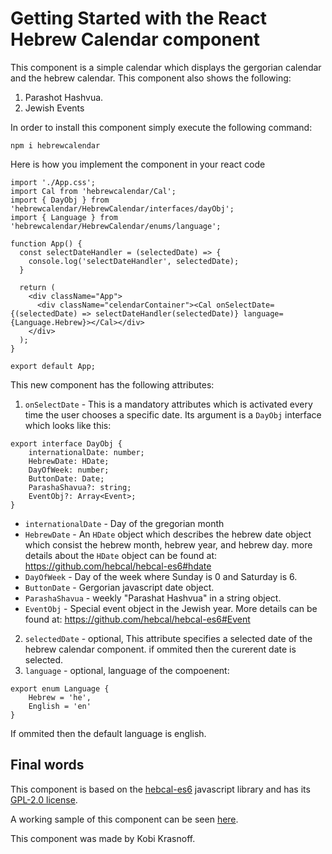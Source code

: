 # Getting Started with the React Hebrew Calendar component

This component is a simple calendar which displays the gergorian calendar and the hebrew calendar.
This component also shows the following:
1. Parashot Hashvua.
2. Jewish Events

In order to install this component simply execute the following command:
```
npm i hebrewcalendar
```

Here is how you implement the component in your react code
```
import './App.css';
import Cal from 'hebrewcalendar/Cal';
import { DayObj } from 'hebrewcalendar/HebrewCalendar/interfaces/dayObj';
import { Language } from 'hebrewcalendar/HebrewCalendar/enums/language'; 

function App() {
  const selectDateHandler = (selectedDate) => {
    console.log('selectDateHandler', selectedDate);
  }

  return (
    <div className="App">
      <div className="celendarContainer"><Cal onSelectDate={(selectedDate) => selectDateHandler(selectedDate)} language={Language.Hebrew}></Cal></div>
    </div>
  );
}

export default App;
```

This new component has the following attributes:
1. `onSelectDate` - This is a mandatory attributes which is activated every time the user chooses a specific date. Its argument is a `DayObj` interface which looks like this:
```
export interface DayObj {
    internationalDate: number;
    HebrewDate: HDate;
    DayOfWeek: number;
    ButtonDate: Date;
    ParashaShavua?: string;
    EventObj?: Array<Event>;
}
```

   - `internationalDate` - Day of the gregorian month
   - `HebrewDate` - An `HDate` object which describes the hebrew date object which consist the hebrew month, hebrew year, and hebrew day. more details about the `HDate` object can be found at: https://github.com/hebcal/hebcal-es6#hdate
   - `DayOfWeek` - Day of the week where Sunday is 0 and Saturday is 6.
   - `ButtonDate` - Gergorian javascript date object.
   - `ParashaShavua` - weekly "Parashat Hashvua" in a string object.
   - `EventObj` - Special event object in the Jewish year. More details can be found at: https://github.com/hebcal/hebcal-es6#Event

2. `selectedDate` - optional, This attribute specifies a selected date of the hebrew calendar component. if ommited then the curerent date is selected.
3. `language` - optional, language of the compoenent:
```
export enum Language {
    Hebrew = 'he',
    English = 'en'
}
```
If ommited then the default language is english.

## Final words
This component is based on the [hebcal-es6](https://github.com/hebcal/hebcal-es6) javascript library and has its [GPL-2.0 license](https://github.com/krasnoff/hebrew-canlendar/blob/master/LICENSE).

A working sample of this component can be seen [here](https://krasnoff.github.io/hebrew-canlendar/).

This component was made by Kobi Krasnoff.